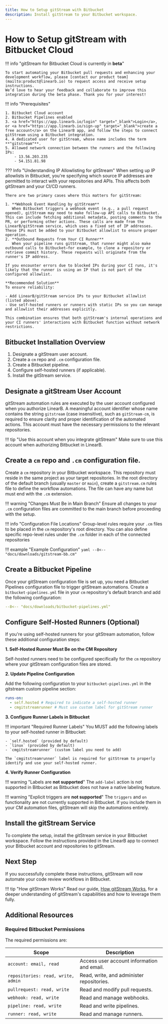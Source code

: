 ```yaml
---
title: How to Setup gitStream with Bitbucket
description: Install gitStream to your Bitbucket workspace.
---
```

# How to Setup gitStream with Bitbucket Cloud

!!! info "gitStream for Bitbucket Cloud is currently in **beta**"

    To start automating your Bitbucket pull requests and enhancing your development workflow, please [contact our product team](mailto:product@linearb.io) to request access and receive setup instructions.
    We’d love to hear your feedback and collaborate to improve this integration during the beta phase. Thank you for your interest!

!!! info "Prerequisites"

    1. Bitbucket Cloud account
    2. Bitbucket Pipelines enabled
    3. <a href="https://app.linearb.io/login" target="_blank">Login</a>, or <a href="https://app.linearb.io/sign-up" target="_blank">create a free account</a> on the LinearB app, and follow the steps to connect gitStream using a Bitbucket integration.
    4. A dedicated user for gitStream, whose name includes the term **"gitstream"**.
    5. Allowed network connection between the runners and the following IPs:
        - 13.56.203.235
        - 54.151.81.98

??? Info "Understanding IP Allowlisting for gitStream"
    When setting up IP allowlists in Bitbucket, you're specifying which source IP addresses are permitted to interact with your repositories and APIs. This affects both gitStream and your CI/CD runners.

    There are two primary cases where this matters for gitStream:

    1. **Webhook Event Handling by gitStream**
       When Bitbucket triggers a webhook event (e.g., a pull request opened), gitStream may need to make follow-up API calls to Bitbucket. This can include fetching additional metadata, posting comments to the PR, or performing other actions. These calls are made from the LinearB/gitStream service, which uses a fixed set of IP addresses. These IPs must be added to your Bitbucket allowlist to ensure proper operation.
    2. **Outbound Requests from Your CI Runner**
       When your pipeline runs gitStream, that runner might also make outbound calls to Bitbucket—for example, to clone a repository or retrieve commit history. These requests will originate from the runner's IP address.

    If you encounter errors due to blocked IPs during your CI runs, it's likely that the runner is using an IP that is not part of the configured allowlist.

    **Recommended Solution**
    To ensure reliability:

    - Add LinearB/gitStream service IPs to your Bitbucket allowlist (listed above).
    - Use self-hosted runners or runners with static IPs so you can manage and allowlist their addresses explicitly.

    This combination ensures that both gitStream's internal operations and your CI runners' interactions with Bitbucket function without network restrictions.

## Bitbucket Installation Overview

1. Designate a gitStream user account.
2. Create a `cm` repo and `.cm` configuration file.
3. Create a Bitbucket pipeline.
4. Configure self-hosted runners (if applicable).
5. Install the gitStream service.

## Designate a gitStream User Account

gitStream automation rules are executed by the user account configured when you authorize LinearB. A meaningful account identifier whose name contains the string `gitstream` (case insensitive), such as `gitStream-cm`, is required to ensure clarity and proper identification of the automated actions. This account must have the necessary permissions to the relevant repositories.

!!! tip "Use this account when you integrate gitStream"
    Make sure to use this account when authorizing Bitbucket in LinearB.

## Create a `cm` repo and `.cm` configuration file.

Create a `cm` repository in your Bitbucket workspace. This repository must reside in the same project as your target repositories. In the root directory of the default branch (usually `master` or `main`), create a `gitstream.cm` rules file to define the workflow automations. The file can have any name but must end with the `.cm` extension.

!!! warning "Changes Must Be in Main Branch"
    Ensure all changes to your `.cm` configuration files are committed to the main branch before proceeding with the setup.

!!! info "Configuration File Locations"
	Group-level rules require your `.cm` files to be placed in the `cm` repository's root directory.
	You can also define specific repo-level rules under the `.cm` folder in each of the connected repositories

!!! example "Example Configuration"
    ```yaml
    --8<-- "docs/downloads/gitstream-bb.cm"
    ```

## Create a Bitbucket Pipeline

Once your gitStream configuration file is set up, you need a Bitbucket Pipelines configuration file to trigger gitStream automations. Create a `bitbucket-pipelines.yml` file in your `cm` repository's default branch and add the following configuration:

```yaml
--8<-- "docs/downloads/bitbucket-pipelines.yml"
```

## Configure Self-Hosted Runners (Optional)

If you're using self-hosted runners for your gitStream automation, follow these additional configuration steps:

**1. Self-Hosted Runner Must Be on the CM Repository**

Self-hosted runners need to be configured specifically for the `cm` repository where your gitStream configuration files are stored.

**2. Update Pipeline Configuration**

Add the following configuration to your `bitbucket-pipelines.yml` in the gitstream custom pipeline section:

```yaml
runs-on:
  - self.hosted # Required to indicate a self-hosted runner
  - cmgitstreamrunner # Must use custom label for gitStream runner
```

**3. Configure Runner Labels in Bitbucket**

!!! important "Required Runner Labels"
    You MUST add the following labels to your self-hosted runner in Bitbucket:

    - `self.hosted` (provided by default)
    - `linux` (provided by default)
    - `cmgitstreamrunner` (custom label you need to add)

    The `cmgitstreamrunner` label is required for gitStream to properly identify and use your self-hosted runner.

**4. Verify Runner Configuration**

!!! warning "Labels are **not supported**"
    The `add-label` action is not supported in Bitbucket as Bitbucket does not have a native labeling feature.

!!! warning "Explicit triggers are **not supported**"
    The `triggers` and `on` functionality are not currently supported in Bitbucket. If you include them in your CM automation files, gitStream will skip the automations entirely.

## Install the gitStream Service

To complete the setup, install the gitStream service in your Bitbucket workspace. Follow the instructions provided in the LinearB app to connect your Bitbucket account and repositories to gitStream.

## Next Step
If you successfully complete these instructions, gitStream will now automate your code review workflows in Bitbucket.

!!! tip "How gitStream Works"
    Read our guide, [How gitStream Works](/how-it-works/), for a deeper understanding of gitStream's capabilities and how to leverage them fully.

## Additional Resources

### Required Bitbucket Permissions

The required permissions are:


| Scope                                               | Description                                                  |
|-----------------------------------------------------|--------------------------------------------------------------|
| `account: email, read`                              | Access user account information and email.                   |
| `repositories: read, write, admin`                  | Read, write, and administer repositories.                    |
| `pullrequest: read, write`                          | Read and modify pull requests.                               |
| `webhook: read, write`                              | Read and manage webhooks.                                    |
| `pipeline: read, write`                             | Read and write pipelines.                                    |
| `runner: read, write`                               | Read and manage runners.

</markdown>
